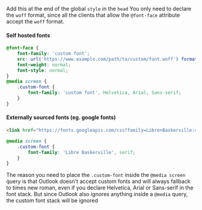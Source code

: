 Add this at the end of the global `style` in the `head` You only need to declare the `woff` format, since all the clients that allow the `@font-face` attribute accept the `woff` format.

#### Self hosted fonts

```css
@font-face {
    font-family: 'custom font';
    src: url('https://www.example.com/path/to/custom/font.woff') format('woff');
    font-weight: normal;
    font-style: normal;
}
@media screen {
    .custom-font {
        font-family: 'custom font', Helvetica, Arial, Sans-serif;
    }
}
```

#### Externally sourced fonts (eg. google fonts)

```html
<link href="https://fonts.googleapis.com/css?family=Libre+Baskerville:400,400i,700" rel="stylesheet">
```

```css
@media screen {
    .custom-font {
        font-family: 'Libre Baskerville', serif;
    }
}
```

The reason you need to place the `.custom-font` inside the `@media screen` query is that Outlook doesn't accept custom fonts and will always fallback to times new roman, even if you declare Helvetica, Arial or Sans-serif in the font stack. But since Outlook also ignores anything inside a `@media` query, the custom font stack will be ignored
